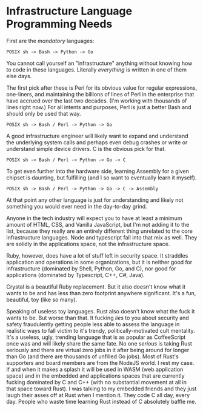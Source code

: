 # Infrastructure Language Programming Needs

First are the *mandatory* languages:

```
POSIX sh -> Bash -> Python -> Go
```

You cannot call yourself an "infrastructure" anything without knowing
how to code in these languages. Literally *everything* is written in one
of them else days.

The first pick after these is Perl for its obvious value for regular
expressions, one-liners, and maintaining the billions of lines of Perl
in the enterprise that have accrued over the last two decades. (I'm
working with thousands of lines right now.) For all intents and
purposes, Perl is just a better Bash and should only be used that way.

```
POSIX sh -> Bash / Perl -> Python -> Go
```

A good infrastructure engineer will likely want to expand and understand
the underlying system calls and perhaps even debug crashes or write or
understand simple device drivers. C is the obvious pick for that.

```
POSIX sh -> Bash / Perl -> Python -> Go -> C
```

To get even further into the hardware side, learning Assembly for a
given chipset is daunting, but fulfilling (and I so want to eventually
learn it myself).

```
POSIX sh -> Bash / Perl -> Python -> Go -> C -> Assembly
```

At that point any other language is just for understanding and likely
not something you would ever need in the day-to-day grind.

Anyone in the tech industry will expect you to have at least a minimum
amount of HTML, CSS, and Vanilla JavaScript, but I'm not adding it to
the list, because they really are an entirely different thing unrelated
to the core infrastructure languages. Node and typescript fall into that
mix as well. They are solidly in the applications space, not the
infrastructure space.

Ruby, however, does have a lot of stuff left in security space. It
straddles application and operations in some organizations, but it is
neither good for infrastructure (dominated by Shell, Python, Go, and C),
nor good for applications (dominated by Typescript, C++, C#, Java).

Crystal is a beautiful Ruby replacement. But it also doesn't know what
it wants to be and has less than zero footprint anywhere significant.
It's a fun, beautiful, toy (like so many).

Speaking of useless toy languages. Rust also doesn't know what the fuck
it wants to be. But worse than that. It fucking *lies* to you about
security and safety fraudulently getting people less able to assess the
language in realistic ways to fall victim to it's trendy,
politically-motivated cult mentality. It's a useless, ugly, trending
language that is as popular as CoffeeScript once was and will likely
share the same fate. No one *serious* is taking Rust seriously and there
are virtual zero jobs in it after being around for longer than Go (and
there are thousands of unfilled Go jobs). Most of Rust's supporters
and board members are from the NodeJS world. I rest my case. If and
when it makes a splash it will be used in WASM (web application space)
and in the embedded and applications spaces that are currently fucking
dominated by C and C++ (with no substantial movement at all in that
space toward Rust). I was talking to my embedded friends and they just
laugh their asses off at Rust when I mention it. They code C all day,
every day. People who waste time learning Rust instead of C absolutely
baffle me.
